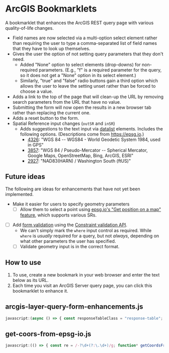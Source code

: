 # ArcGIS Bookmarklets

<!-- 🚨⚠ WARNING: DO NOT EDIT THE README.md FILE. MAKE ALL CHANGES TO README.template.md, as README.md will be overwritten by an automated process. -->

A bookmarklet that enhances the ArcGIS REST query page with various quality-of-life changes.

* Field names are now selected via a multi-option select element rather than requiring the user to type a comma-separated list of field names that they have to look up themselves.
* Gives the user the option of not setting query parameters that they don't need.
  * Added "None" option to select elements (drop-downs) for non-required parameters. (E.g., "f" is a required parameter for the query, so it does not get a "None" option in its select element.)
  * Similarly, "true" and "false" radio buttons gain a third option which allows the user to leave the setting unset rather than be forced to choose a value.
* Adds a link to the top of the page that will clean-up the URL by removing search parameters from the URL that have no value.
* Submitting the form will now open the results in a new browser tab rather than replacing the current one.
* Adds a reset button to the form.
* Spatial Reference input changes (`outSR` and `inSR`)
  * Adds suggestions to the text input via [datalist](https://developer.mozilla.org/en-US/docs/Web/HTML/Element/datalist) elements. Includes the following options. (Descriptions come from <https://epsg.io>.)
    * [4326]: "WGS 84 -- WGS84 - World Geodetic System 1984, used in GPS"
    * [3857]: "WGS 84 / Pseudo-Mercator -- Spherical Mercator, Google Maps, OpenStreetMap, Bing, ArcGIS, ESRI"
    * [2927]: "NAD83(HARN) / Washington South (ftUS)"

## Future ideas

The following are ideas for enhancements that have not yet been implemented.

* Make it easier for users to specify geometry parameters
  * [ ] Allow them to select a point using [epsg.io's "Get position on a map" feature](https://epsg.io/map#srs=2927), which supports various SRs.
* [ ] Add [form validation](https://developer.mozilla.org/en-US/docs/Learn/Forms/Form_validation#validating_forms_using_javascript) using the [Constraint validation API](https://developer.mozilla.org/en-US/docs/Web/API/Constraint_validation).
  * We can't simply mark the `where` input control as required. While `where` is *usually* required for a query, but not *always*, depending on what other parameters the user has specified.
  * [ ] Validate geometry input is in the correct format.

[4326]:https://epsg.io/4326
[2927]:https://epsg.io/2927
[3857]:https://epsg.io/3857

## How to use

1. To use, create a new bookmark in your web browser and enter the text below as its URL.
2. Each time you visit an ArcGIS Server query page, you can click this bookmarklet to enhance it.

<!-- The bookmarklet URLs will be written below -->
## arcgis-layer-query-form-enhancements.js

```javascript
javascript:(async () => { const responseTableClass = "response-table"; const helpRootUrl = "../../../../../../sdk/rest/index.html"; const mapServiceHelpUrl = `${helpRootUrl}#/Query_Map_Service_Layer/02ss0000000r000000/`; let helpWindow = null; const srMap = new Map([ [2927, "NAD83(HARN) / Washington South (ftUS)"], [4326, "WGS 84 – WGS84 - World Geodetic System 1984, used in GPS"], [3857, "WGS 84 / Pseudo-Mercator – Spherical Mercator, Google Maps, OpenStreetMap, Bing, ArcGIS, ESRI"] ]); function createSROptionsDataList(srIds = srMap) { const dataList = document.createElement("datalist"); dataList.id = "srdatalist"; const frag = document.createDocumentFragment(); for (const [srid, desc] of srMap) { const option = document.createElement("option"); option.value = srid.toString(); option.text = option.label = `${srid}: ${desc}`; frag.appendChild(option); } dataList.appendChild(frag); return dataList; } function addDataListToSRTextElements(form, datalist, textboxIds = ["inSR", "outSR"]) { const qs = textboxIds.map(id => `input[type=text][name='${id}']`).join(","); const textBoxes = form.querySelectorAll(qs); if (!datalist) { datalist = createSROptionsDataList(); form.appendChild(datalist); } const listId = typeof datalist === "string" ? datalist : datalist.id; for (const tb of textBoxes) { tb.setAttribute("list", listId); } } function scrollToSpan(node, paramName) { console.group(`scroll to span with ${paramName}`); try { const spanList = node.querySelectorAll("td:first-child>span.usertext"); console.debug("matching spans", spanList); const spans = Array.from(spanList).filter(e => e.textContent === paramName); console.debug(`matching spans with ${paramName}`, spans); if (spans.length > 0) { spans[0].parentElement?.scrollIntoView(); } } catch (error) { console.error(error); throw error; } finally { console.groupEnd(); } } function getHelpForParam(ev) { console.group("get help for param"); try { const paramName = this.dataset.param; if (paramName) { if (!helpWindow || helpWindow.closed) { helpWindow = open(this.href, this.target); helpWindow?.addEventListener("load", function (ev) { this.setTimeout(() => scrollToSpan(helpWindow.document, paramName), 1000); }, { passive: true, capture: false }); } else { scrollToSpan(helpWindow.document, paramName); helpWindow.focus(); } ev.preventDefault(); } else { console.warn("could not access paramName"); } } catch (error) { console.error(error); throw error; } finally { console.groupEnd(); } } function createHelpLinks(form) { const labels = form.querySelectorAll("label[for]"); const helpText = "❓"; function addEventHandler(label) { const paramName = label.htmlFor || label.dataset.htmlFor; const a = document.createElement("a"); a.href = mapServiceHelpUrl; a.target = "help"; a.dataset.param = paramName; a.text = helpText; label.append(a); a.addEventListener("click", getHelpForParam); } const selector = "td>label:first-child>input[type=radio][name]"; const elements = Array.from(form.querySelectorAll(selector), rb => { const name = rb.name; const cell = rb.parentElement?.parentElement?.previousElementSibling; cell.dataset.htmlFor = name; return cell; }); for (const label of elements) { addEventHandler(label); } labels.forEach(addEventHandler); } function getFieldByName(featureSet, fieldName) { if (!featureSet.fields) { throw new TypeError("Feature set does not contain a 'fields' property."); } return featureSet.fields.filter(f => f.name === fieldName)[0]; } function* enumerateFields(featureSet, specialFieldNameProperties = [ "objectIdFieldName", "globalIdFieldName", "displayFieldName" ]) { const fieldsToSkip = new Array(); for (const propertyName of specialFieldNameProperties) { if (!(propertyName in featureSet)) continue; const fieldName = featureSet[propertyName]; if (fieldName) { const field = getFieldByName(featureSet, fieldName); fieldsToSkip.push(field.name); yield field; } } const orderedFieldNames = Array.of(...fieldsToSkip); const unyieldedFields = featureSet.fields?.filter(f => !(f.name in fieldsToSkip)) || []; for (const field of unyieldedFields) { orderedFieldNames.push(field.name); yield field; } return orderedFieldNames; } function createTableHeading(field) { const th = document.createElement("th"); th.scope = "col"; if (typeof field === "string") { th.textContent = field; th.dataset.fieldName = field; } else { th.textContent = field.alias || field.name; th.dataset.fieldName = field.name; } return th; } function createTableCell(feature, field) { const cell = document.createElement("td"); cell.textContent = feature.attributes[field.name]; return cell; } function createTable(queryResponse) { const table = document.createElement("table"); const frag = document.createDocumentFragment(); frag.append(table); table.classList.add(responseTableClass); const thead = table.createTHead(); const theadRow = thead.insertRow(); const fields = Array.from(enumerateFields(queryResponse)); theadRow.append(...fields.map(createTableHeading)); const tbody = table.createTBody(); for (const feature of queryResponse.features) { const row = tbody.insertRow(); for (const field of fields) { const cell = createTableCell(feature, field); row.appendChild(cell); } } return frag; } function addNoneOptionToSelects(form = document.forms[0]) { console.group("add 'none' option to selects"); const namesToSkip = ["f"].map(s => `[name='${s}']`).join(","); const selects = form.querySelectorAll(`select:not(${namesToSkip})`); const labelText = "Unset"; console.log("selects", selects); for (const s of selects) { const option = document.createElement("option"); option.value = ""; option.label = labelText; option.textContent = labelText; option.defaultSelected = true; s.appendChild(option); console.log("option added", option); } console.groupEnd(); } function addUnspecifiedRadioButtons(form = document.forms[0]) { const falseRadios = Array.from(form.querySelectorAll("input[type=radio][value='false']")).filter(r => !r.nextElementSibling); if (!falseRadios) return; for (const r of falseRadios) { const newRadio = document.createElement("input"); newRadio.type = "radio"; newRadio.value = ""; newRadio.name = r.name; newRadio.defaultChecked = r.defaultChecked; const newLabel = document.createElement("label"); newLabel.append(newRadio, document.createTextNode("Unset")); if (r.parentElement && r.parentElement.parentElement) { r.parentElement.parentElement.append(newLabel); } else { throw new ReferenceError("expected parent elements not found"); } } } async function getLayerInfo() { const re = /^.+\/(?:(?:Map)|(?:Feature))Server\/(?<layerId>\d+)\b/i; const match = location.href.match(re); if (!match) { throw new Error("Invalid map service URL format."); } const url = new URL(match[0]); const layerId = match.groups["layerId"]; let layerInfoJson = sessionStorage.getItem(layerId); if (layerInfoJson) { return JSON.parse(layerInfoJson); } url.searchParams.set("f", "json"); const result = await fetch(url.toString()); layerInfoJson = await result.text(); sessionStorage.setItem(layerId, layerInfoJson); const layer = JSON.parse(layerInfoJson); return layer; } function simplifyFieldTypeName(esriFieldTypeName) { const re = /^esriFieldType/i; return esriFieldTypeName.replace(re, ""); } function* getFieldOptions(fields) { for (const field of fields) { if (field.type === "esriFieldTypeGeometry") continue; const option = document.createElement("option"); option.value = field.name; option.classList.add(field.type); const fieldType = simplifyFieldTypeName(field.type); if (field.alias && field.alias !== field.name) { option.label = `${field.alias} (${field.name}) (${fieldType})`; } else { option.label = `${field.name} (${fieldType})`; } option.text = option.label; yield option; } } function createFieldsSelect(...fields) { const select = document.createElement("select"); select.id = "outFieldsSelect"; select.multiple = true; select.append(...getFieldOptions(fields)); return select; } function updateFieldsInputs(form, ...fields) { const fieldsTextBoxes = form.querySelectorAll("input[type=text][name$='Fields'],input[type=text][name$='FieldsForStatistics']"); if (!fieldsTextBoxes) return; for (const fieldsInput of fieldsTextBoxes) { fieldsInput.type = "hidden"; const newFieldsSelect = createFieldsSelect(...fields); fieldsInput.parentElement.append(newFieldsSelect); newFieldsSelect.addEventListener("change", function (ev) { const fieldNames = Array.from(this.selectedOptions, o => o.value).join(","); fieldsInput.value = fieldNames; }); } } function removeEmptyParametersFromUrl(e) { let url = new URL(location.href); const params = Array.from(url.searchParams.entries()).filter(([key, value]) => { return value !== "" && value !== "false" && value !== "esriDefault"; }); const newSearchParams = new URLSearchParams(); for (const [k, v] of params) { newSearchParams.append(k, v); } url = new URL(url.href.replace(/\?.+$/, "")); url.search = newSearchParams.toString(); history.replaceState(null, "", url); e.preventDefault(); } function addUrlCleanupLink(form) { const link = document.createElement("a"); link.href = "#"; link.text = "Cleanup URL"; link.addEventListener("click", removeEmptyParametersFromUrl); const p = document.createElement("p"); p.append(link); form.prepend(p); } function modifyFormHandling(form) { function addResetButton() { let resetButton = form.querySelector("button[type=reset],input[type=reset]"); if (!resetButton) { resetButton = document.createElement("button"); resetButton.type = "reset"; resetButton.innerText = "Reset"; form.querySelector("[type=submit]").parentElement.appendChild(resetButton); } } addResetButton(); form.addEventListener("submit", function (ev) { const submitButton = ev.submitter; const methodRe = /(?:(?:GET)|(?:POST))/gi; const methodMatch = submitButton?.getAttribute("value")?.match(methodRe); this.method = methodMatch ? methodMatch[0].toLowerCase() : ""; this.target = "_blank"; }); } function enhanceTimeInput(form) { const re = /(?<start>\d+)(?:,\s*(?<end>\d+))?/; const timeInput = form.querySelector("input[name='time']"); if (timeInput) { timeInput.pattern = re.source; } return timeInput; } const form = document.forms[0]; if (!form.dataset.enhanced) { form.where.placeholder = `Use "1=1" to query all records.`; addDataListToSRTextElements(form); createHelpLinks(form); console.debug("form", form); addUrlCleanupLink(form); addNoneOptionToSelects(form); addUnspecifiedRadioButtons(form); modifyFormHandling(form); enhanceTimeInput(form); getLayerInfo().then(layer => { if (!layer.fields) { throw new TypeError("Expected an layer to have an array of fields."); } updateFieldsInputs(form, ...layer.fields); }); form.dataset.enhanced = "true"; }})();
```

## get-coors-from-epsg-io.js

```javascript
javascript:(() => { const re = /-?\d+(?:\.\d+)/g; function* getCoordsFromParagraphs(...paragraphs) { for (const p of paragraphs) { const caption = p.querySelector(".caption")?.textContent?.replace(/:$/, "") || null; const coords = [...p.childNodes] .filter((n) => n instanceof Text || n instanceof HTMLSpanElement) .map((t) => { let matches = t.textContent?.matchAll(re); if (!matches) return null; const output = new Array(); for (const m of matches) { output.push(m); } return output.flat(); }) .filter((match) => !!match) .map((match) => match?.map(parseFloat)) .flat(); if (coords.length && caption) { yield [caption, coords]; } } } function getWgs84BoundingBoxCoords() { const p = document.body.querySelectorAll("#mini-map ~ p"); if (!p) { throw new TypeError(`No elements matching the specified selector were found.`); } const coordsMap = {}; for (const [name, value] of getCoordsFromParagraphs(...p)) { coordsMap[name] = value; } return coordsMap; } const coords = getWgs84BoundingBoxCoords(); console.log(coords);})();
```
